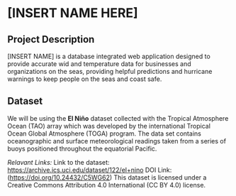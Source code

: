 # [INSERT NAME HERE]

## Project Description
[INSERT NAME] is a database integrated web application designed to provide accurate wid and temperature data for businesses and organizations on the seas, providing helpful predictions and hurricane warnings to keep people on the seas and coast safe.

## Dataset
We will be using the **El Niño** dataset collected with the Tropical Atmosphere Ocean (TAO) array which was developed by the international Tropical Ocean Global Atmosphere (TOGA) program.
The data set contains oceanographic and surface meteorological readings taken from a series of buoys positioned throughout the equatorial Pacific.

*Relavant Links:*
Link to the dataset: https://archive.ics.uci.edu/dataset/122/el+nino
DOI Link: (https://doi.org/10.24432/C5WG62)
This dataset is licensed under a Creative Commons Attribution 4.0 International (CC BY 4.0) license.
